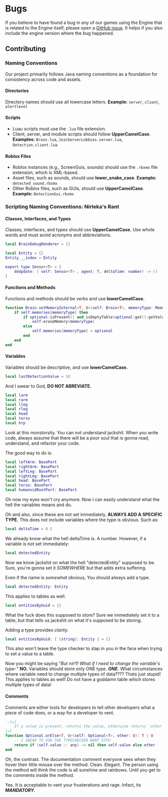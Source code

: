 # Bugs
If you believe to have found a bug in any of our games using the Engine that is related to the Engine itself, please open a [GitHub issue](https://github.com/NirlekaPlay/asymptote-engine/issues/new). It helps if you also include the engine version where the bug happened.

## Contributing

### Naming Conventions

Our project primarily follows Java naming conventions as a foundation for consistency across code and assets.

#### Directories

Directory names should use all lowercase letters.
**Example:** `server`, `client`, `alertlevel`

#### Scripts

* Luau scripts must use the `.lua` file extension.
* Client, server, and module scripts should follow **UpperCamelCase**.
  **Examples:** `Brain.lua`, `JoinServerLobbies.server.lua`, `Detection.client.lua`

#### Roblox Files

* Roblox instances (e.g., ScreenGuis, sounds) should use the `.rbxmx` file extension, which is XML-based.
* Asset files, such as sounds, should use **lower\_snake\_case**.
  **Example:** `detected_sound.rbxmx`
* Other Roblox files, such as GUIs, should use **UpperCamelCase**.
  **Example:** `DetectionGui.rbxmx`

### Scripting Naming Conventions: Nirleka's Rant

#### Classes, Interfaces, and Types

Classes, interfaces, and types should use **UpperCamelCase.**
Use whole words and must avoid acronyms and abbreviations.

```lua
local BrainDebugRenderer = {}
```

```lua
local Entity = {}
Entity.__index = Entity
```

```lua
export type Sensor<T> = {
	doUpdate: ( self: Sensor<T> , agent: T, deltaTime: number) -> ()
}
```

#### Functions and Methods

Functions and methods should be verbs and use **lowerCamelCase.**

```lua
function Brain.setMemoryInternal<T, U>(self: Brain<T>, memoryType: MemoryModuleType<U>, optional: Optional<ExpireableValue<U>>): ()
	if self.memories[memoryType] then
		if optional:isPresent() and isEmptyTable(optional:get():getValue()) then
			self:eraseMemory(memoryType)
		else
			self.memories[memoryType] = optional
		end
	end
end
```

#### Variables

Variables should be descriptive, and use **lowerCamelCase.**

```lua
local lastDetectionValue = 10
```

And I swear to God, **DO NOT ABREVIATE.**

```lua
local larm
local rarm
local lleg
local rleg
local head
local torso
local hrp
```

Look at this monstorsity. You can not understand jackshit. When you write code, always assume that there will be a poor soul that is gonna read, understand, and refactor your code.

The good way to do is:

```lua
local leftArm: BasePart
local rightArm: BasePart
local leftLeg: BasePart
local rightLeg: BasePart
local head: BasePart
local torso: BasePart
local humanoidRootPart: BasePart
```

Oh now my eyes won't cry anymore. Now I can easily understand what the hell the variables means and do.

Oh and also, since these are not set immediately, **ALWAYS ADD A SPECIFIC TYPE.** This does not include variables where the type is obvious. Such as:

```lua
local deltaTime = 0.5
```

We already know what the hell deltaTime is. A number. However, if a variable is not set immediately:

```lua
local detectedEntity
```

Now we know jackshit on what the hell "detectedEntity" supposed to be. Sure, you're gonna set it *SOMEWHERE* but that adds extra suffering.

Even if the name is *somewhat* obvious, You should always add a type.

```lua
local detectedEntity: Entity
```

This applies to tables as well.

```lua
local entitiesByUuid = {}
```

What the fuck does this supposed to store? Sure we immediately set it to a table, but that tells us jackshit on what it's supposed to be storing.

Adding a type provides *clarity.*

```lua
local entitiesByUuid: { [string]: Entity } = {}
```

This also won't leave the type checker to slap in you in the face when trying to set a value to a table.

Now you might be saying *"But nir!1! What if I need to change the variable's type-"* **NO.** Variables should store only ONE type. ***ONE.*** What circumstances where variable need to change multiple types of data???? Thats just stupid! This applies to tables as well! Do not have a goddamn table which stores multiple types of data!

#### Comments

Comments are either tools for developers to tell other developers what a piece of code does, or a way for a developer to vent.

```lua
--[=[
	If a value is present, returns the value, otherwise returns `other`, which may be `nil`.
]=]
function Optional.orElse<T, U>(self: Optional<T>, other: U): T | U
    -- I SWEAR TO GOD THE TYPECHECKER WONT STFU
	return if (self.value :: any) ~= nil then self.value else other
end
```

Oh, the contrast. The documentation comment everyone sees when they hover their little mouse over the method. Clean. Elegant. The person using the method will think the code is all sunshine and rainbows. Until you get to the comments inside the method.

Yes. It is acceptable to vent your frusterations and rage. Infact, its ***MANDATORY.***